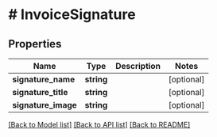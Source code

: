 # # InvoiceSignature

## Properties

Name | Type | Description | Notes
------------ | ------------- | ------------- | -------------
**signature_name** | **string** |  | [optional] 
**signature_title** | **string** |  | [optional] 
**signature_image** | **string** |  | [optional] 

[[Back to Model list]](../../README.md#documentation-for-models) [[Back to API list]](../../README.md#documentation-for-api-endpoints) [[Back to README]](../../README.md)


